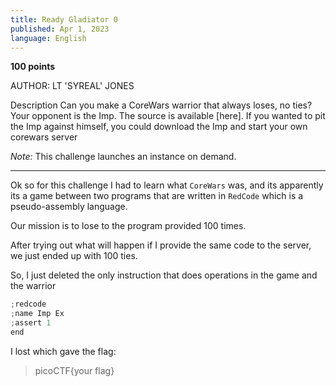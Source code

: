 ```yaml
---
title: Ready Gladiator 0
published: Apr 1, 2023
language: English
---
```


**100 points**

AUTHOR: LT 'SYREAL' JONES

Description
Can you make a CoreWars warrior that always loses, no ties?
Your opponent is the Imp. The source is available [here]. If you wanted to pit the Imp against himself, you could download the Imp and start your own corewars server

_Note:_ This challenge launches an instance on demand.

---

Ok so for this challenge I had to learn what `CoreWars` was, and its apparently its a game between two programs that are written in `RedCode` which is a pseudo-assembly language.

Our mission is to lose to the program provided 100 times.

After trying out what will happen if I provide the same code to the server, we just ended up with 100 ties.

So, I just deleted the only instruction that does operations in the game and the warrior

```c
;redcode
;name Imp Ex
;assert 1
end
```

I lost which gave the flag:

> picoCTF{your flag}

